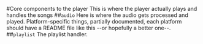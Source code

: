 #Core components to the player
This is where the player actually plays and handles the songs
##`audio`
Here is where the audio gets processed and played. Platform-specific things, partially documented, each platform should have a README file like this --or hopefully a better one--.
##`playlist`
The playlist handler.

